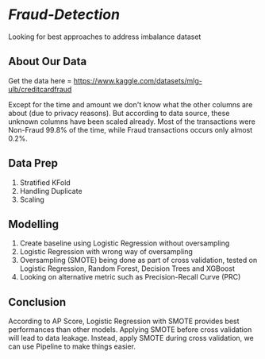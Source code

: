 # ***Fraud-Detection***
Looking for best approaches to address imbalance dataset

## About Our Data
Get the data here = https://www.kaggle.com/datasets/mlg-ulb/creditcardfraud

Except for the time and amount we don't know what the other columns are about (due to privacy reasons). But according to data source, these unknown columns have
been scaled already. Most of the transactions were Non-Fraud 99.8% of the time, while Fraud transactions occurs only almost 0.2%.

## Data Prep
1. Stratified KFold
2. Handling Duplicate
3. Scaling

## Modelling
1. Create baseline using Logistic Regression without oversampling
2. Logistic Regression with wrong way of oversampling
3. Oversampling (SMOTE) being done as part of cross validation, tested on Logistic Regression, Random Forest, Decision Trees and XGBoost
4. Looking on alternative metric such as Precision-Recall Curve (PRC)

## Conclusion
According to AP Score, Logistic Regression with SMOTE provides best performances than other models. Applying SMOTE before cross validation will lead to data leakage. Instead, apply SMOTE during cross validation, we can use Pipeline to make things easier.
